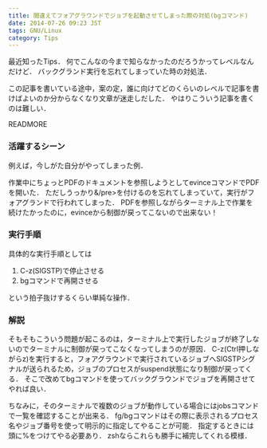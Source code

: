```yaml
---
title: 間違えてフォアグラウンドでジョブを起動させてしまった際の対処(bgコマンド)
date: 2014-07-26 09:23 JST
tags: GNU/Linux
category: Tips
---
```


最近知ったTips．
何でこんなの今まで知らなかったのだろうかってレベルなんだけど．
バックグランド実行を忘れてしまっていた時の対処法．

この記事を書いている途中，案の定，誰に向けてどのくらいのレベルで記事を書けばよいのか分からなくなり文章が迷走しだした．
やはりこういう記事を書くのは難しい．

READMORE

### 活躍するシーン

例えば，今しがた自分がやってしまった例．

作業中にちょっとPDFのドキュメントを参照しようとしてevinceコマンドでPDFを開いた．
ただしうっかり&/pre>を付けるのを忘れてしまっていて，実行がフォアグランドで行われてしまった．
PDFを参照しながらターミナル上で作業を続けたかったのに，evinceから制御が戻ってこないので出来ない！

### 実行手順

具体的な実行手順としては

1. C-z(SIGSTP)で停止させる
2. bgコマンドで再開させる

という拍子抜けするくらい単純な操作．

### 解説

そもそもこういう問題が起こるのは，ターミナル上で実行したジョブが終了しないのでターミナルに制御が戻ってこなくなってしまうのが原因．
C-z(Ctrl押しながらz)を実行すると，フォアグラウンドで実行されているジョブへSIGSTPシグナルが送られるため，ジョブのプロセスがsuspend状態になり制御が戻ってくる．
そこで改めてbgコマンドを使ってバックグラウンドでジョブを再開させてやれば良い．

ちなみに，そのターミナルで複数のジョブが動作している場合にはjobsコマンドで一覧を確認することが出来る．
fg/bgコマンドはその際に表示されるプロセス名やジョブ番号を使って明示的に指定してやることが可能．
指定するときには頭に%をつけてやる必要あり．
zshならこれらも勝手に補完してくれる模様．
